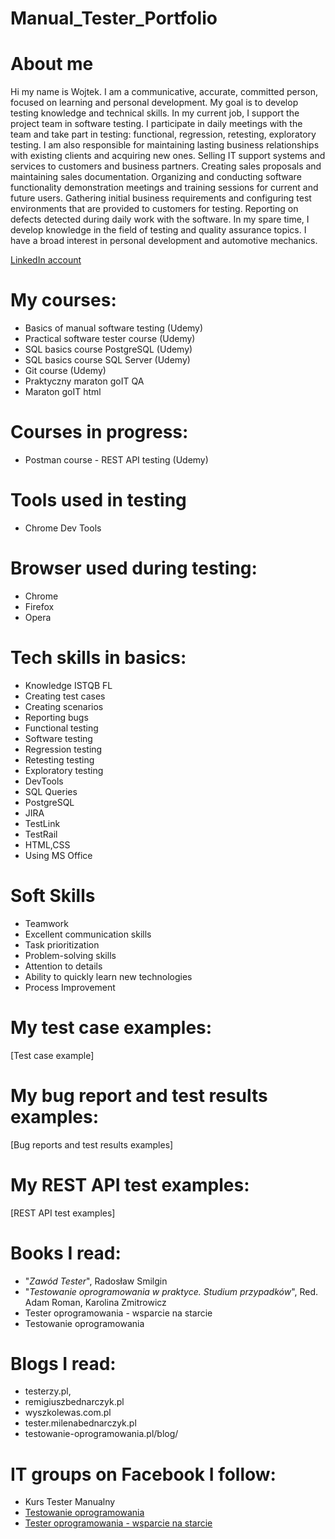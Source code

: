 # Manual_Tester_Portfolio


# About me #

Hi my name is Wojtek. I am a communicative, accurate, committed person, focused on learning and personal development. My goal is to develop testing knowledge and technical skills. In my current job, I support the project team in software testing. I participate in daily meetings with the team and take part in testing: functional, regression, retesting, exploratory testing. I am also responsible for maintaining lasting business relationships with existing clients and acquiring new ones. Selling IT support systems and services to customers and business partners. Creating sales proposals and maintaining sales documentation. Organizing and conducting software functionality demonstration meetings and training sessions for current and future users. Gathering initial business requirements and configuring test environments that are provided to customers for testing. Reporting on defects detected during daily work with the software. In my spare time, I develop knowledge in the field of testing and quality assurance topics. I have a broad interest in personal development and automotive mechanics.


[LinkedIn account](https://www.linkedin.com/in/wojciech-%C5%9Bwist/)


# My courses: #

 - Basics of manual software testing (Udemy) 
 - Practical software tester course (Udemy) 
 - SQL basics course PostgreSQL (Udemy)
 - SQL basics course SQL Server (Udemy)
 - Git course (Udemy)
 - Praktyczny maraton goIT QA
 - Maraton goIT html


# Courses in progress: #
 - Postman course - REST API testing (Udemy)
 
 
 # Tools used in testing
  - Chrome Dev Tools


# Browser used during testing: #
 - Chrome
 - Firefox
 - Opera
 
 
 # Tech skills in basics: #
 - Knowledge ISTQB FL
 - Creating test cases 
 - Creating scenarios
 - Reporting bugs
 - Functional testing
 - Software testing 
 - Regression testing 
 - Retesting testing
 - Exploratory testing
 - DevTools
 - SQL Queries
 - PostgreSQL
 - JIRA
 - TestLink 
 - TestRail
 - HTML,CSS
 - Using MS Office
 
 
 # Soft Skills
 - Teamwork
 - Excellent communication skills
 - Task prioritization
 - Problem-solving skills
 - Attention to details
 - Ability to quickly learn new technologies
 - Process Improvement
 
 
# My test case examples: #
[Test case example]

# My bug report and test results examples: #
[Bug reports and test results examples]

# My REST API test examples: #
[REST API test examples]

 
 # Books I read: #
 - "_Zawód Tester_", Radosław Smilgin
 - "_Testowanie oprogramowania w praktyce. Studium przypadków_", Red. Adam Roman, Karolina Zmitrowicz
 - Tester oprogramowania - wsparcie na starcie
 - Testowanie oprogramowania


# Blogs I read: #
 - testerzy.pl,
 - remigiuszbednarczyk.pl
 - wyszkolewas.com.pl
 - tester.milenabednarczyk.pl
 - testowanie-oprogramowania.pl/blog/


# IT groups on Facebook I follow: #
 - Kurs Tester Manualny
 - [Testowanie oprogramowania](https://www.facebook.com/groups/TestowanieOprogramowania)
 - [Tester oprogramowania - wsparcie na starcie](https://www.facebook.com/groups/testeroprogramowania/?ref=group_header)
